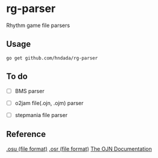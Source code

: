 # rg-parser
 Rhythm game file parsers

## Usage
    go get github.com/hndada/rg-parser

## To do
- [ ] BMS parser
- [ ] o2jam file(.ojn, .ojm) parser
- [ ] stepmania file parser

 
## Reference
[.osu (file format)](https://osu.ppy.sh/help/wiki/osu!_File_Formats/Osu_(file_format))
[.osr (file format)](https://osu.ppy.sh/help/wiki/osu!_File_Formats/Osr_(file_format))
[The OJN Documentation](https://open2jam.wordpress.com/the-ojn-documentation/)
